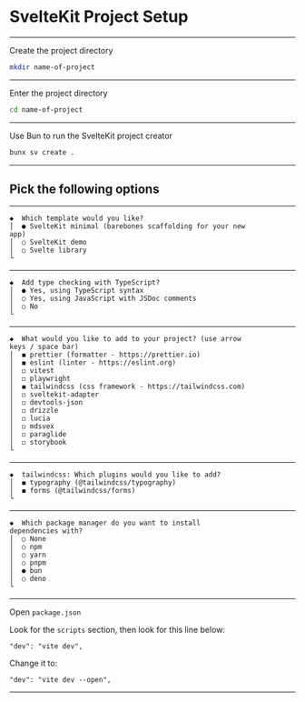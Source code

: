 # SvelteKit Project Setup
_______________________________________________________________________________

Create the project directory
```sh
mkdir name-of-project
```
_______________________________________________________________________________

Enter the project directory
```sh
cd name-of-project
```
_______________________________________________________________________________

Use Bun to run the SvelteKit project creator
```sh
bunx sv create .
```

_______________________________________________________________________________
## Pick the following options
_______________________________________________________________________________

```
◆  Which template would you like?
│  ● SvelteKit minimal (barebones scaffolding for your new
app)
│  ○ SvelteKit demo
│  ○ Svelte library
└
```
_______________________________________________________________________________

```
◆  Add type checking with TypeScript?
│  ● Yes, using TypeScript syntax
│  ○ Yes, using JavaScript with JSDoc comments
│  ○ No
└
```
_______________________________________________________________________________

```
◆  What would you like to add to your project? (use arrow
keys / space bar)
│  ◼ prettier (formatter - https://prettier.io)
│  ◼ eslint (linter - https://eslint.org)
│  ◻ vitest
│  ◻ playwright
│  ◼ tailwindcss (css framework - https://tailwindcss.com)
│  ◻ sveltekit-adapter
│  ◻ devtools-json
│  ◻ drizzle
│  ◻ lucia
│  ◻ mdsvex
│  ◻ paraglide
│  ◻ storybook
└
```
_______________________________________________________________________________

```
◆  tailwindcss: Which plugins would you like to add?
│  ◼ typography (@tailwindcss/typography)
│  ◼ forms (@tailwindcss/forms)
└
```
_______________________________________________________________________________

```
◆  Which package manager do you want to install
dependencies with?
│  ○ None
│  ○ npm
│  ○ yarn
│  ○ pnpm
│  ● bun
│  ○ deno
└
```
_______________________________________________________________________________

Open `package.json`

Look for the `scripts` section, then look for this line below:

```
"dev": "vite dev",
```

Change it to:


```
"dev": "vite dev --open",
```

_______________________________________________________________________________
